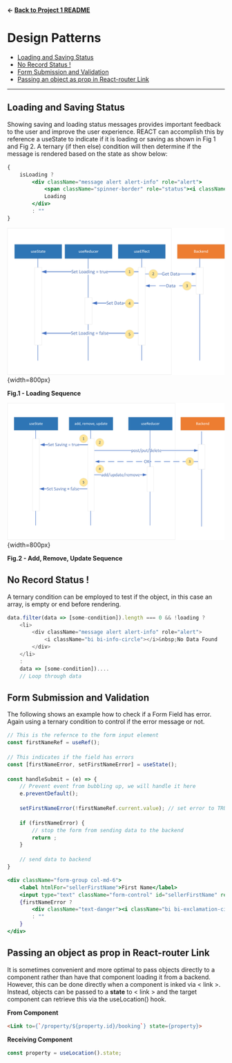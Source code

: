 **&larr; [Back to Project 1 README](../README.md)**
# Design Patterns

  * [Loading and Saving Status](#loading-and-saving-status)
  * [No Record Status !](#no-record-status-)
  * [Form Submission and Validation](#form-submission-and-validation)
  * [Passing an object as prop in React-router Link](#passing-an-object-as-prop-in-react-router-link)
---

## Loading and Saving Status
Showing saving and loading status messages provides important feedback to the user and improve the user experience.  REACT can accomplish this by reference a useState to indicate if it is loading  or saving as shown in Fig 1 and Fig 2.  A ternary (if then else) condition will then determine if the message is rendered based on the state as show below:
```jsx
{
    isLoading ?
        <div className="message alert alert-info" role="alert">
            <span className="spinner-border" role="status"><i className="sr-only"/></span>
            Loading
        </div>
        : ""
}
```
![](./images/load-sequence.png){width=800px}
<figcaption><b>Fig.1 - Loading Sequence </b></figcaption>

![](./images/alter-sequence.png){width=800px}
<figcaption><b>Fig.2 - Add, Remove, Update Sequence</b></figcaption>

## No Record Status !
A ternary condition can be employed to test if the object, in this case an array, is empty or end before rendering.
```javascript
data.filter(data => [some-condition]).length === 0 && !loading ?
    <li>
        <div className="message alert alert-info" role="alert">
            <i className="bi bi-info-circle"></i>&nbsp;No Data Found
        </div>
    </li>
    :
    data => [some-condition])....
    // Loop through data
```

## Form Submission and Validation

The following shows an example how to check if a Form Field has error.   Again using a ternary condition to control if the error message or not.

```javascript
// This is the refernce to the form input element   
const firstNameRef = useRef();

// This indicates if the field has errors
const [firstNameError, setFirstNameError] = useState();

const handleSubmit = (e) => {
    // Prevent event from bubbling up, we will handle it here
    e.preventDefault();

    setFirstNameError(!firstNameRef.current.value); // set error to TRUE if empty
    
    if (firstNameError) {
        // stop the form from sending data to the backend 
        return ;
    }
    
    // send data to backend
}
```
```jsx
<div className="form-group col-md-6">
    <label htmlFor="sellerFirstName">First Name</label>
    <input type="text" className="form-control" id="sellerFirstName" ref={firstNameRef}/>
    {firstNameError ?
        <div className="text-danger"><i className="bi bi-exclamation-circle"/>First Name cannot be blank</div>
        : ""
    }
</div>
```

## Passing an object as prop in React-router Link
It is sometimes convenient and more optimal to pass objects directly to a component rather than have that component loading it from a backend.  However, this can be done directly when a component is inked via < link >.  Instead, objects can be passed to a **state** to < link > and the target component can retrieve this via the useLocation() hook. 

**From Component**
```html
<Link to={`/property/${property.id}/booking`} state={property}>
```
**Receiving Component**
```javascript
const property = useLocation().state;
```

